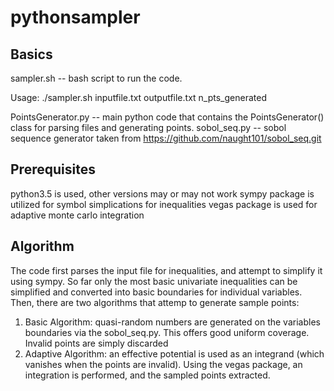 # pythonsampler
## Basics
sampler.sh -- bash script to run the code.

Usage: ./sampler.sh inputfile.txt outputfile.txt n_pts_generated

PointsGenerator.py -- main python code that contains the PointsGenerator() class for parsing files and generating points.
sobol_seq.py -- sobol sequence generator taken from https://github.com/naught101/sobol_seq.git

## Prerequisites
python3.5 is used, other versions may or may not work
sympy package is utilized for symbol simplications for inequalities
vegas package is used for adaptive monte carlo integration

## Algorithm
The code first parses the input file for inequalities, and attempt to simplify it using sympy. So far only the most basic univariate inequalities can be simplified and converted into basic boundaries for individual variables. Then, there are two algorithms that attemp to generate sample points:

1. Basic Algorithm: quasi-random numbers are generated on the variables boundaries via the sobol_seq.py. This offers good uniform coverage. Invalid points are simply discarded
2. Adaptive Algorithm: an effective potential is used as an integrand (which vanishes when the points are invalid). Using the vegas package, an integration is performed, and the sampled points extracted.


